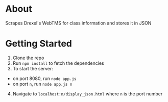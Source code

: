 # About

Scrapes Drexel's WebTMS for class information and stores it in JSON

# Getting Started

1. Clone the repo
2. Run `npm install` to fetch the dependencies
3. To start the server:
  - on port 8080, run `node app.js`
  - on port `n`, run `node app.js n`
4. Navigate to `localhost:n/display_json.html` where `n` is the port number
